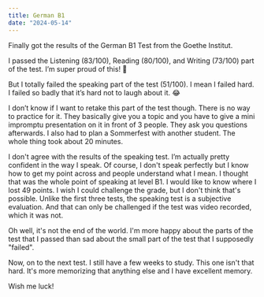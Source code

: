 ```yaml
---
title: German B1
date: "2024-05-14"
---
```


Finally got the results of the German B1 Test from the Goethe Institut.

I passed the Listening (83/100), Reading (80/100), and Writing (73/100) part of the test. I’m super proud of this! 🎉

But I totally failed the speaking part of the test (51/100). I mean I failed hard. I failed so badly that it’s hard not to laugh about it. 😂

I don’t know if I want to retake this part of the test though. There is no way to practice for it. They basically give you a topic and you have to give a mini impromptu presentation on it in front of 3 people. They ask you questions afterwards. I also had to plan a Sommerfest with another student. The whole thing took about 20 minutes. 

I don't agree with the results of the speaking test. I’m actually pretty confident in the way I speak. Of course, I don't speak perfectly but I know how to get my point across and people understand what I mean. I thought that was the whole point of speaking at level B1. I would like to know where I lost 49 points. I wish I could challenge the grade, but I don't think that's possible. Unlike the first three tests, the speaking test is a subjective evaluation. And that can only be challenged if the test was video recorded, which it was not. 

Oh well, it's not the end of the world. I'm more happy about the parts of the test that I passed than sad about the small part of the test that I supposedly "failed".  

Now, on to the next test. I still have a few weeks to study. This one isn't that hard. It's more memorizing that anything else and I have excellent memory. 

Wish me luck! 
